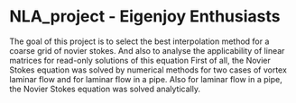# NLA_project - Eigenjoy Enthusiasts
The goal of this project is to select the best interpolation method for a coarse grid of novier stokes. And also to analyse the applicability of linear matrices for read-only solutions of this equation
First of all, the Novier Stokes equation was solved by numerical methods for two cases of vortex laminar flow and for laminar flow in a pipe. Also for laminar flow in a pipe, the Novier Stokes equation was solved analytically.
